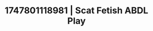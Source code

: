 ---
categories:
- Erotic photography
- Facial finish
- Erotic oil massage
- Erotic transformation
- Kinky fairytales
image: /assets/images/1747801118981.jpg
layout: post
seo:
  description: Featured content with premium Scat Fetish, ABDL Play. HD images available.
  keywords: Scat Fetish, ABDL Play
  og_image: /assets/images/1747801118981.jpg
  schema_type: VisualArtwork
tags:
- ABDL Play
- Scat Fetish
- '#1747801118981'
title: 1747801118981 | Scat Fetish ABDL Play
---
